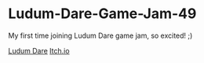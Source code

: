 # Ludum-Dare-Game-Jam-49
My first time joining Ludum Dare game jam, so excited! ;)

[Ludum Dare](https://ldjam.com/events/ludum-dare/49/break-through)
[Itch.io](https://richard233.itch.io/break-through)
